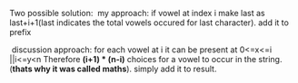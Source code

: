 Two possible solution:
​
my approach:
if vowel at index i make last as last+i+1(last indicates the total vowels occured for last character).
add it to prefix

​
discussion approach:
for each vowel at i it can be present at 0<=x<=i ||i<=y<n
Therefore **(i+1) * (n-i)** choices for a vowel to occur in the string.(**thats why it was called maths**).
simply add it to result.
​
